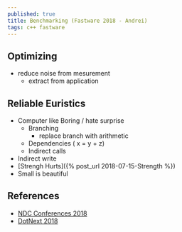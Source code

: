 ```yaml
---
published: true
title: Benchmarking (Fastware 2018 - Andrei)
tags: c++ fastware
---
```

## Optimizing 
- reduce noise from mesurement
	- extract from application
    
## Reliable Euristics
- Computer like Boring / hate surprise
	- Branching
    	- replace branch with arithmetic
    - Dependencies ( x = y + z)
    - Indirect calls
- Indirect write
- [Strengh Hurts]({% post_url 2018-07-15-Strength %})
- Small is beautiful

## References
- [NDC Conferences 2018](https://www.youtube.com/watch?v=6RlloT_6WxA)
- [DotNext 2018](https://www.youtube.com/watch?v=ZazBhE1IQd0)
